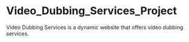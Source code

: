 # Video_Dubbing_Services_Project
Video Dubbing Services is a dynamic website that offers video dubbing services. 
